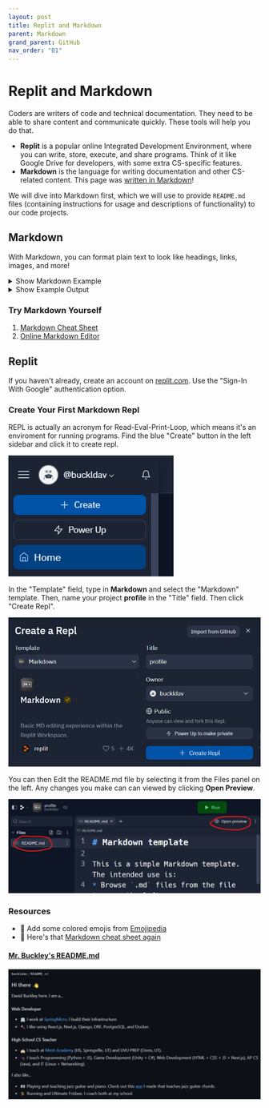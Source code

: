 ```yaml
---
layout: post
title: Replit and Markdown
parent: Markdown
grand_parent: GitHub
nav_order: "01"
---
```


# Replit and Markdown

Coders are writers of code and technical documentation. They need to be able to share content and communicate quickly. These tools will help you do that.

- **Replit** is a popular online Integrated Development Environment, where you can write, store, execute, and share programs. Think of it like Google Drive for developers, with some extra CS-specific features.
- **Markdown** is the language for writing documentation and other CS-related content. This page was [written in Markdown](https://github.com/buckldav/merit-learn/tree/master/docs/git/markdown/02.md)!

We will dive into Markdown first, which we will use to provide `README.md` files (containing instructions for usage and descriptions of functionality) to our code projects.

## Markdown

With Markdown, you can format plain text to look like headings, links, images, and more!

<details markdown="block">
  <summary>Show Markdown Example</summary>

```markdown
# Heading 1

## Heading 2

...

##### Heading 5

###### Heading 6

This is a paragraph.

[link text](https://example.com)

![image alt text](https://linktoimage.png)

- Bulleted list 1
- Bulleted list 2

1. Numbered list 1
2. Numbered list 2
```

</details>

<details markdown="block">
  <summary>Show Example Output</summary>

<div style="height: 400px; overflow: scroll" markdown="block">

# Heading 1

## Heading 2

...

##### Heading 5

###### Heading 6

This is a paragraph.

[link text](https://example.com)

<img src="https://cdn2.thecatapi.com/images/MTgyNTkyNw.jpg" style="height:150px">

<ul style="list-style:disc">
<li>Bulleted list 1</li>
<li>Bulleted list 2</li>
</ul>

1. Numbered list 1
2. Numbered list 2

</div>
</details>

### Try Markdown Yourself

1. [Markdown Cheat Sheet](https://www.markdownguide.org/cheat-sheet/)
2. [Online Markdown Editor](https://dillinger.io)

## Replit

If you haven't already, create an account on [replit.com](https://replit.com). Use the "Sign-In With Google" authentication option.

### Create Your First Markdown Repl

REPL is actually an acronym for Read-Eval-Print-Loop, which means it's an enviroment for running programs. Find the blue "Create" button in the left sidebar and click it to create repl.

![New Repl](/assets/images/git/01/newrepl.png)

In the "Template" field, type in **Markdown** and select the "Markdown" template. Then, name your project **profile** in the "Title" field. Then click "Create Repl".

![Create Repl](/assets/images/git/01/createrepl.png)

You can then Edit the README.md file by selecting it from the Files panel on the left. Any changes you make can can viewed by clicking **Open Preview**.

![Edit README](/assets/images/git/01/interface.png)

### Resources

- 🚀 Add some colored emojis from [Emojipedia](https://emojipedia.org/)
- 📃 Here's that [Markdown cheat sheet again](https://www.markdownguide.org/cheat-sheet/)

#### [Mr. Buckley's README.md](https://replit.com/@buckldav/profile#README.md)

![buckldav README](/assets/images/git/01/buckldav.png)
